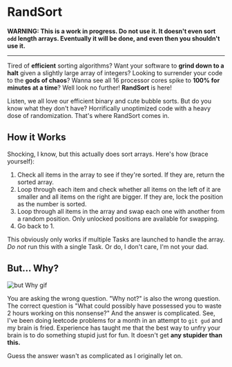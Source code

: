 # RandSort

**WARNING: This is a work in progress. Do not use it. It doesn't even sort `odd` length arrays. Eventually 
it will be done, and even then you shouldn't use it.**

---

Tired of **efficient** sorting algorithms? Want your software to **grind down to a halt** given a 
slightly large array of integers? Looking to surrender your code to the **gods of chaos**? Wanna 
see all 16 processor cores spike to **100% for minutes at a time**? Well look no further! 
**RandSort** is here!

Listen, we all love our efficient binary and cute bubble sorts. But do you know what they don't 
have? Horrifically unoptimized code with a heavy dose of randomization. That's where RandSort comes 
in. 

## How it Works

Shocking, I know, but this actually does sort arrays. Here's how (brace yourself): 

1. Check all items in the array to see if they're sorted. If they are, return the sorted array.
2. Loop through each item and check whether all items on the left of it are smaller and all 
items on the right are bigger. If they are, lock the position as the number is sorted.
3. Loop through all items in the array and swap each one with another from a random position. Only 
unlocked positions are available for swapping.
4. Go back to 1.

This obviously only works if multiple Tasks are launched to handle the array. *Do not* run this with 
a single Task. Or do, I don't care, I'm not your dad.

## But... Why?

![but Why gif](https://media1.giphy.com/media/v1.Y2lkPTc5MGI3NjExaDYxMWFoZzdncDFybmE1ZHRmMWx0eWh5OWNwZG94d3RkcG1pdnk5diZlcD12MV9pbnRlcm5hbF9naWZfYnlfaWQmY3Q9Zw/s239QJIh56sRW/giphy.webp)

You are asking the wrong question. "Why not?" is also the wrong question. The correct question is "What 
could possibly have possessed you to waste 2 hours working on this nonsense?" And the answer is complicated. 
See, I've been doing leetcode problems for a month in an attempt to `git gud` and my brain is fried. Experience 
has taught me that the best way to unfry your brain is to do something stupid just for fun. It doesn't get 
**any stupider than this.**

Guess the answer wasn't as complicated as I originally let on.
